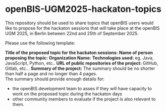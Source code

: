 # openBIS-UGM2025-hackaton-topics
This repository should be used to share topics that openBIS users would like to propose for the hackaton sessions that will take place at the openBIS UGM 2025, in Berlin between 22nd and 25th of September 2025.

Please use the following template:

**Title of the proposed topic for the hackaton sessions:** 
**Name of person proposing the topic:** 
**Organization Name:** 
**Technologies used:**  eg. Java, JavaScript, Python, etc.. 
**URL of public repositories of the project:** GitHub, Gitlab, etc... 
**Summary of the project:** 
The summary should be no shorter than half a page and no longer than 4 pages.  
The summary should provide enough details for: 
- the openBIS development team to asses if they will have capacity to work on the proposed topic during the hackaton days 
- other community members to evaluate if the project is also relevant to them. 
